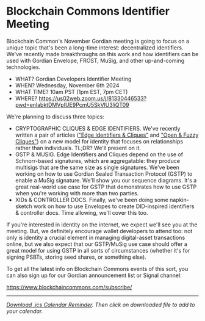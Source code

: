 # Blockchain Commons Identifier Meeting

Blockchain Common's November Gordian meeting is going to focus on a unique topic that's been a long-time interest: decentralized identifiers. We've recently made breakthroughs on this work and how identifiers can be used with Gordian Envelope, FROST, MuSig, and other up-and-coming technologies.

* WHAT? Gordian Developers Identifier Meeting
* WHEN? Wednesday, November 6th 2024
* WHAT TIME? 10am PST (1pm EST, 7pm CET)
* WHERE? https://us02web.zoom.us/j/81330446533?pwd=enlabktDMVpIUE9PcmU5SkVlU3liQT09

We're planning to discuss three topics:

* CRYPTOGRAPHIC CLIQUES & EDGE IDENTIFIERS. We've recently written a pair of articles (["Edge Identifiers & Cliques"](https://www.blockchaincommons.com/musings/musings-cliques-1/) and ["Open & Fuzzy Cliques"](https://www.blockchaincommons.com/musings/musings-cliques-2/)) on a new model for identity that focuses on relationships rather than individuals. TL;DR? We'll present on it.
* GSTP & MUSIG. Edge Identifiers and Cliques depend on the use of Schnorr-based signatures, which are aggregatable: they produce multisigs that are the same size as single signatures. We've been working on how to use Gordian Sealed Transaction Protocol (GSTP) to enable a MuSig signature. We'll show you our sequence diagrams. It's a great real-world use case for GSTP that demonstrates how to use GSTP when you're working with more than two parties.
* XIDs & CONTROLLER DOCS. Finally, we've been doing some napkin-sketch work on how to use Envelopes to create DID-inspired identifiers & controller docs. Time allowing, we'll cover this too.

If you're interested in identity on the internet, we expect we'll see you at the meeting. But, we definitely encourage wallet developers to attend too: not only is identity a crucial element in managing digital-asset transactions online, but we also expect that our GSTP/MuSig use case should offer a great model for using GSTP in all sorts of circumstances (whether it's for signing PSBTs, storing seed shares, or something else).

To get all the latest info on Blockchain Commons events of this sort, you can also sign up for our Gordian announcement list or Signal channel:

https://www.blockchaincommons.com/subscribe/

---

*[Download .ics Calendar Reminder](https://developer.blockchaincommons.com/assets/ics/gordian-identifier-202411.ics). Then click on downloaded file to add to your calendar.*

